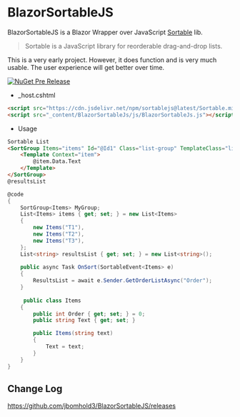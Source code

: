 # BlazorSortableJS

BlazorSortableJS is a Blazor Wrapper over JavaScript [Sortable](https://github.com/SortableJS/Sortable) lib.

>Sortable is a JavaScript library for reorderable drag-and-drop lists.

This is a very early project. However, it does function and is very much usable. The user experience will get better over time.

[![NuGet Pre Release](https://img.shields.io/nuget/vpre/BlazorSortableJS.svg)](https://www.nuget.org/packages/BlazorSortableJS/)
- _host.cshtml
``` html 
<script src="https://cdn.jsdelivr.net/npm/sortablejs@latest/Sortable.min.js"></script>
<script src="_content/BlazorSortableJs/js/BlazorSortableJs.js"></script>
```
-  Usage
``` html
Sortable List
<SortGroup Items="items" Id="@Id1" Class="list-group" TemplateClass="list-group-item" @ref="MyGroup" TItem="Items" OnSort="OnSort">
    <Template Context="item">
        @item.Data.Text
    </Template>
</SortGroup>
@resultsList
```    
``` c#
@code
{
    SortGroup<Items> MyGroup;
    List<Items> items { get; set; } = new List<Items>
    {
        new Items("T1"),
        new Items("T2"),
        new Items("T3"),
    };
    List<string> resultsList { get; set; } = new List<string>();
    
    public async Task OnSort(SortableEvent<Items> e)
    {
        ResultsList = await e.Sender.GetOrderListAsync("Order");
    }
    
     public class Items
    {
        public int Order { get; set; } = 0;
        public string Text { get; set; }

        public Items(string text)
        {
            Text = text;
        }
    }
}
```

## Change Log
https://github.com/jbomhold3/BlazorSortableJS/releases
